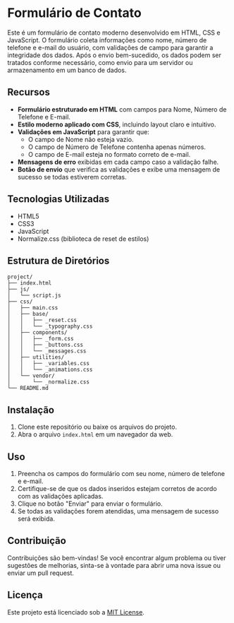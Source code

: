 
# Formulário de Contato

Este é um formulário de contato moderno desenvolvido em HTML, CSS e JavaScript. O formulário coleta informações como nome, número de telefone e e-mail do usuário, com validações de campo para garantir a integridade dos dados. Após o envio bem-sucedido, os dados podem ser tratados conforme necessário, como envio para um servidor ou armazenamento em um banco de dados.

## Recursos

- **Formulário estruturado em HTML** com campos para Nome, Número de Telefone e E-mail.
- **Estilo moderno aplicado com CSS**, incluindo layout claro e intuitivo.
- **Validações em JavaScript** para garantir que:
  - O campo de Nome não esteja vazio.
  - O campo de Número de Telefone contenha apenas números.
  - O campo de E-mail esteja no formato correto de e-mail.
- **Mensagens de erro** exibidas em cada campo caso a validação falhe.
- **Botão de envio** que verifica as validações e exibe uma mensagem de sucesso se todas estiverem corretas.

## Tecnologias Utilizadas

- HTML5
- CSS3
- JavaScript
- Normalize.css (biblioteca de reset de estilos)

## Estrutura de Diretórios

```plaintext
project/
├── index.html
├── js/
│   └── script.js
├── css/
│   ├── main.css
│   ├── base/
│   │   ├── _reset.css
│   │   └── _typography.css
│   ├── components/
│   │   ├── _form.css
│   │   ├── _buttons.css
│   │   └── _messages.css
│   ├── utilities/
│   │   ├── _variables.css
│   │   └── _animations.css
│   └── vendor/
│       └── _normalize.css
└── README.md
```

## Instalação

1. Clone este repositório ou baixe os arquivos do projeto.
2. Abra o arquivo `index.html` em um navegador da web.

## Uso

1. Preencha os campos do formulário com seu nome, número de telefone e e-mail.
2. Certifique-se de que os dados inseridos estejam corretos de acordo com as validações aplicadas.
3. Clique no botão "Enviar" para enviar o formulário.
4. Se todas as validações forem atendidas, uma mensagem de sucesso será exibida.

## Contribuição

Contribuições são bem-vindas! Se você encontrar algum problema ou tiver sugestões de melhorias, sinta-se à vontade para abrir uma nova issue ou enviar um pull request.

## Licença

Este projeto está licenciado sob a [MIT License](LICENSE).
